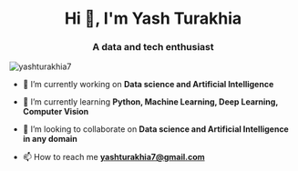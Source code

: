 <h1 align="center">Hi 👋, I'm Yash Turakhia</h1>
<h3 align="center">A data and tech enthusiast</h3>

<p align="left"> <img src="https://komarev.com/ghpvc/?username=yashturakhia7&label=Profile%20views&color=0e75b6&style=flat" alt="yashturakhia7" /> </p>

- 🔭 I’m currently working on **Data science and Artificial Intelligence**

- 🌱 I’m currently learning **Python, Machine Learning, Deep Learning, Computer Vision**

- 👯 I’m looking to collaborate on **Data science and Artificial Intelligence in any domain**

- 📫 How to reach me **yashturakhia7@gmail.com**

<!---
yashturakhia7/yashturakhia7 is a ✨ special ✨ repository because its `README.md` (this file) appears on your GitHub profile.
You can click the Preview link to take a look at your changes.
--->
